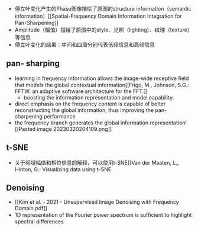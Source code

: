 - 傅立叶变化产生的Phase图像描绘了原图的structure information（semantic information）[[Spatial-Frequency Domain Information Integration for Pan-Sharpening]]
- Amplitude（幅值）描绘了原图中的style、光照（lighting）、纹理（texture）等信息
- 傅立叶变化的结果：中间和四周分别代表低频信息和高频信息
## pan- sharping
- learning in frequency information allows the image-wide receptive ﬁeld that models the global contextual information[[Frigo, M., Johnson, S.G.: FFTW: an adaptive software architecture for the FFT.]]
	- boosting the information representation and model capability.
- direct emphasis on the frequency content is capable of better reconstructing the global information, thus improving the pan-sharpening performance
- the frequency branch generates the global information representation![[Pasted image 20230320204109.png]]
## t-SNE
- 关于频域幅值和相位信息的解释，可以使用t-SNE[[Van der Maaten, L., Hinton, G.: Visualizing data using t-SNE

## Denoising
- [[Kim et al. - 2021 - Unsupervised Image Denoising with Frequency Domain.pdf]]
- 1D representation of the Fourier power spectrum is sufﬁcient to highlight spectral differences